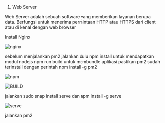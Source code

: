 1. Web Server

  Web Server adalah sebuah software yang memberikan layanan berupa data. Berfungsi untuk menerima permintaan HTTP atau HTTPS dari client atau di kenal dengan web browser
  
  Install Nginx
  
  ![nginx](https://github.com/andriwisnu234/Devops_Dumbwasy_Andri_Wisnu/assets/135598387/f1a88067-a2e5-451a-9b88-01b0975c91c8)
  
sebelum menjalankan pm2 jalankan dulu npm install untuk mendapatkan modul nodejs npm run build untuk membundle aplikasi pastikan pm2 sudah terinstall dengan perintah npm install -g pm2

![npm](https://github.com/andriwisnu234/Devops_Dumbwasy_Andri_Wisnu/assets/135598387/fbd0d27b-7e64-4f21-8f29-9f764d965777)


![BUILD](https://github.com/andriwisnu234/Devops_Dumbwasy_Andri_Wisnu/assets/135598387/e370a7c6-a54f-4daf-a376-9db858938f34)

jalankan sudo snap install serve dan  npm install -g serve

![serve](https://github.com/andriwisnu234/Devops_Dumbwasy_Andri_Wisnu/assets/135598387/35d422c5-0131-4c15-8f6f-898c45a6f258)

jalankan pm2 

